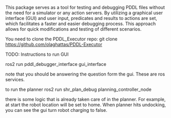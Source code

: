This package serves as a tool for testing and debugging PDDL files without the need for a simulator or any action servers. By utilizing a graphical user interface (GUI) and user input, predicates and results to actions are set, which facilitates a faster and easier debugging process. This approach allows for quick modifications and testing of different scenarios.

 You need to clone the PDDL_Executor repo: git clone https://github.com/olaghattas/PDDL-Executor


TODO: Instructions
to run GUI

ros2 run pddl_debugger_interface gui_interface

note that you should be answering the question form the gui.
These are ros services.

to run the planner
ros2 run shr_plan_debug planning_controller_node 

there is some logic that is already taken care of in the planner.
For example, at start the robot location will be set to home. When planner hits undocking, you can see the gui turn robot charging to false.


